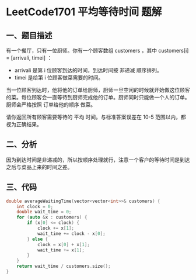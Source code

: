 # LeetCode1701 平均等待时间 题解

## 一、题目描述

有一个餐厅，只有一位厨师。你有一个顾客数组 customers ，其中 customers[i] = [arrivali, timei] ：

+ arrivali 是第 i 位顾客到达的时间，到达时间按 非递减 顺序排列。
+ timei 是给第 i 位顾客做菜需要的时间。

当一位顾客到达时，他将他的订单给厨师，厨师一旦空闲的时候就开始做这位顾客的菜。每位顾客会一直等待到厨师完成他的订单。厨师同时只能做一个人的订单。厨师会严格按照 订单给他的顺序 做菜。

请你返回所有顾客需要等待的 平均 时间。与标准答案误差在 10-5 范围以内，都视为正确结果。



## 二、分析

因为到达时间是非递减的，所以按顺序处理就行，注意一个客户的等待时间是到达之后与菜品上来的时间之差。



## 三、代码

```c++
double averageWaitingTime(vector<vector<int>>& customers) {
    int clock = 0;
    double wait_time = 0;
    for (auto &x : customers) {
        if (x[0] <= clock) {
            clock += x[1];
            wait_time += clock - x[0];
        } else {
            clock = x[0] + x[1];
            wait_time += x[1];
        }
    }
    return wait_time / customers.size();
}
```

